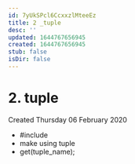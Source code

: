 ```yaml
---
id: 7yUkSPcl6CcxxzlMteeEz
title: 2 _tuple
desc: ''
updated: 1644767656945
created: 1644767656945
stub: false
isDir: false
---
```

# 2. tuple
Created Thursday 06 February 2020


* #include<tuple>
* make using tuple
* get<index>(tuple_name);


